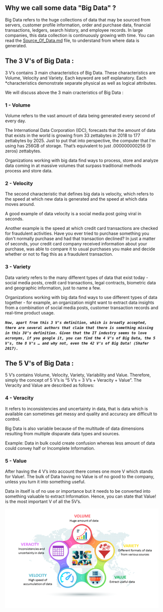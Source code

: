 Why we call some data "Big Data" ?
------------

Big Data refers to the huge collections of data that may be sourced from servers, customer profile information, order and purchase data, financial transactions, ledgers, 
search history, and employee records. In large companies, this data collection is continuously growing with time. You can read the 
[Source_Of_Data.md](https://github.com/nouhaaa/Data-Engineer-Notes/blob/main/General%20Introduction%20to%20Big%20Data/Source_Of_Data.md) file, to understand from where data is generated.


## The 3 V's of Big Data :


3 V’s contains 3 main characteristics of Big Data. These characteristics are Volume, Velocity and Variety. Each keyword are self explanatory. Each *characteristics demonstrate separate physical as well as logical attributes.

We will discuss above the 3 main cracteristics of Big Data : 


### 1 - Volume 

Volume refers to the vast amount of data being generated every second of every day.

The International Data Corporation (IDC), forecasts that the amount of data that exists in the world is growing from 33 zettabytes in 2018 to 177 zettabytes by 2025.
Just to put that into perspective, the computer that I'm using has 256GB of storage. That’s equivalent to just .000000000256 (9 zeros) zettabytes.


Organizations working with big data find ways to process, store and analyze data coming in at massive volumes that surpass traditional methods process and store data.


### 2 - Velocity

The second characteristic that defines big data is velocity, which refers to the speed at which new data is generated and the speed at which data moves around.

A good example of data velocity is a social media post going viral in seconds.


Another example is the speed at which credit card transactions are checked for fraudulent activities. Have you ever tried to purchase something you don't normally purchase and had that transaction declined? In just a matter of seconds, your credit card company received information about your purchase, was able to compare it to usual purchases you make and decide whether or not to flag this as a fraudulent transaction. 


### 3 - Variety

Data variety refers to the many different types of data that exist today - social media posts, credit card transactions, legal contracts, biometric data and geographic information, just to name a few.

Organizations working with big data find ways to use different types of data together - for example, an organization might want to extract data insights from a combination of social media posts, customer transaction records and real-time product usage.





_**`Now, apart from this 3 V’s definition, which is broadly accepted, there are several authors that claim that there is something missing in this 3V’s definition. Given that the IT industry seems to love acronyms, if you google it, you can find the 4 V’s of Big Data, the 5 V’s, the 8 V’s … and why not, even the 42 V’s of Big Data! (Shafer 2017). `**_



## The 5 V's of Big Data :


5 V’s contains Volume, Velocity, Variety, Variability and Value. Therefore, simply the concept of 5 V’s is “5 V’s = 3 V’s + Veracity + Value”. The Veracity and Value are described as follows:


### 4 - Veracity

It refers to inconsistencies and uncertainty in data, that is data which is available can sometimes get messy and quality and accuracy are difficult to control.

Big Data is also variable because of the multitude of data dimensions resulting from multiple disparate data types and sources.

Example: Data in bulk could create confusion whereas less amount of data could convey half or Incomplete Information.



### 5 - Value

After having the 4 V’s into account there comes one more V which stands for Value!. The bulk of Data having no Value is of no good to the company, unless you turn it into something useful.

Data in itself is of no use or importance but it needs to be converted into something valuable to extract Information. Hence, you can state that Value! is the most important V of all the 5V’s.







![](Img/5-vs.png)
